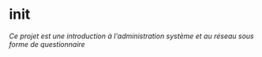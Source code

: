 # init

*Ce projet est une introduction à l'administration système et au réseau sous forme de questionnaire*

